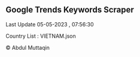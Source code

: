 

## Google Trends Keywords Scraper 
 
Last Update 05-05-2023 , 07:56:30

Country List :
VIETNAM.json



© Abdul Muttaqin 
